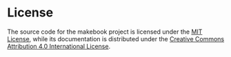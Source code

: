 # License

The source code for the makebook project is licensed under the [MIT License](https://spdx.org/licenses/MIT.html), while its documentation is distributed under the [Creative Commons Attribution 4.0 International License](https://creativecommons.org/licenses/by/4.0/legalcode).
